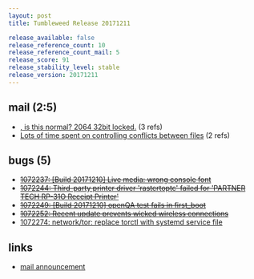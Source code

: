 ```yaml
---
layout: post
title: Tumbleweed Release 20171211

release_available: false
release_reference_count: 10
release_reference_count_mail: 5
release_score: 91
release_stability_level: stable
release_version: 20171211
---
```


## mail (2:5)

- [, is this normal? 2064  32bit  locked.](https://lists.opensuse.org/opensuse-factory/2017-12/msg00221.html) (3 refs)
- [Lots of time spent on controlling conflicts between files](https://lists.opensuse.org/opensuse-factory/2017-12/msg00218.html) (2 refs)

## bugs (5)

<!--more-->

- ~~[1072237: \[Build 20171210\] Live media: wrong console font](https://bugzilla.opensuse.org/show_bug.cgi?id=1072237)~~
- ~~[1072244: Third-party printer driver 'rastertoptc' failed for 'PARTNER TECH RP-31O Receipt Printer'](https://bugzilla.opensuse.org/show_bug.cgi?id=1072244)~~
- ~~[1072249: \[Build 20171210\] openQA test fails in first_boot](https://bugzilla.opensuse.org/show_bug.cgi?id=1072249)~~
- ~~[1072252: Recent update prevents wicked wireless connections](https://bugzilla.opensuse.org/show_bug.cgi?id=1072252)~~
- [1072274: network/tor: replace torctl with systemd service file](https://bugzilla.opensuse.org/show_bug.cgi?id=1072274)



## links

- [mail announcement](https://lists.opensuse.org/opensuse-factory/2017-12/msg00217.html)

